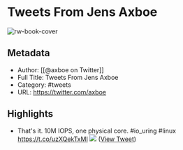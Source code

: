 # Tweets From Jens Axboe

![rw-book-cover](https://pbs.twimg.com/profile_images/631891659953823744/Gl9HJJF7.jpg)

## Metadata
- Author: [[@axboe on Twitter]]
- Full Title: Tweets From Jens Axboe
- Category: #tweets
- URL: https://twitter.com/axboe

## Highlights
- That's it.
  10M IOPS, one physical core. #io_uring #linux https://t.co/uzXQekTxMI
  ![](https://pbs.twimg.com/media/FCj9Lf2WYAgPgNE.jpg) ([View Tweet](https://twitter.com/axboe/status/1452689372395053062))
